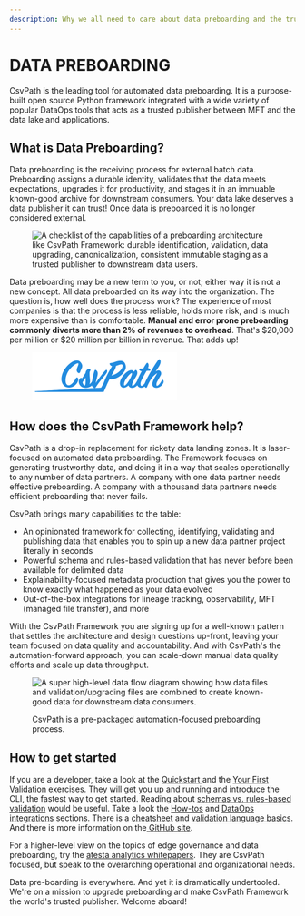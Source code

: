 ```yaml
---
description: Why we all need to care about data preboarding and the trusted publisher model
---
```


# DATA PREBOARDING

CsvPath is the leading tool for automated data preboarding. It is a purpose-built open source Python framework integrated with a wide variety of popular DataOps tools that acts as a trusted publisher between MFT and the data lake and applications.&#x20;

## What is Data Preboarding?

Data preboarding is the receiving process for external batch data. Preboarding assigns a durable identity, validates that the data meets expectations, upgrades it for productivity, and stages it in an immuable known-good archive for downstream consumers. Your data lake deserves a data publisher it can trust! Once data is preboarded it is no longer considered external.

<figure><img src=".gitbook/assets/Screenshot 2025-02-10 at 11.10.16 AM.png" alt="A checklist of the capabilities of a preboarding architecture like CsvPath Framework: durable identification, validation, data upgrading, canonicalization, consistent immutable staging as a trusted publisher to downstream data users." width="375"><figcaption></figcaption></figure>

Data preboarding may be a new term to you, or not; either way it is not a new concept. All data preboarded on its way into the organization. The question is, how well does the process work? The experience of most companies is that the process is less reliable, holds more risk, and is much more expensive than is comfortable. **Manual and error prone preboarding commonly diverts more than 2% of revenues to overhead**. That's $20,000 per million or $20 million per billion in revenue. That adds up! &#x20;



<figure><img src=".gitbook/assets/csvpath-word-only-blue-sm.png" alt="The CsvPath Framework logo" width="255"><figcaption></figcaption></figure>

## How does the CsvPath Framework help? &#x20;

CsvPath is a drop-in replacement for rickety data landing zones. It is  laser-focused on automated data preboarding. The Framework focuses on generating trustworthy data, and doing it in a way that scales operationally to any number of data partners. A company with one data partner needs effective preboarding. A company with a thousand data partners needs efficient preboarding that never fails.

CsvPath brings many capabilities to the table:&#x20;

* An opinionated framework for collecting, identifying, validating and publishing data that enables you to spin up a new data partner project literally in seconds
* Powerful schema and rules-based validation that has never before been available for delimited data
* Explainability-focused metadata production that gives you the power to know exactly what happened as your data evolved
* Out-of-the-box integrations for lineage tracking, observability, MFT (managed file transfer), and more

With the CsvPath Framework you are signing up for a well-known pattern that settles the architecture and design questions up-front, leaving your team focused on data quality and accountability. And with CsvPath's the automation-forward approach, you can scale-down manual data quality efforts and scale up data throughput.

<figure><img src=".gitbook/assets/Screenshot 2025-02-09 at 8.32.52 PM.png" alt="A super high-level data flow diagram showing how data files and validation/upgrading files are combined to create known-good data for downstream data consumers." width="563"><figcaption><p>CsvPath is a pre-packaged automation-focused preboarding process.</p></figcaption></figure>

## How to get started

If you are a developer, take a look at the [Quickstart ](getting-started/quickstart.md)and the [Your First Validation](getting-started/your-first-validation-the-lazy-way.md) exercises. They will get you up and running and introduce the CLI, the fastest way to get started. Reading about [schemas vs. rules-based validation](topics/validation/schemas-or-rules.md) would be useful. Take a look the [How-tos](topics/how-tos/) and [DataOps integrations](getting-started/integrations/) sections. There is a [cheatsheet](topics/a-csvpath-cheatsheet.md) and [validation language basics](topics/language.md). And there is more information on the[ GitHub site](https://github.com/csvpath/csvpath).

For a higher-level view on the topics of edge governance and data preboarding, try the [atesta analytics  whitepapers](https://www.atestaanalytics.com/downloads). They are CsvPath focused, but speak to the overarching operational and organizational needs.

Data pre-boarding is everywhere. And yet it is dramatically undertooled. We're on a mission to upgrade preboarding and make CsvPath Framework the world's trusted publisher. Welcome aboard!
